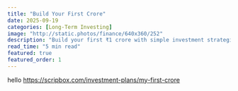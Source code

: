 ```yaml
---
title: "Build Your First Crore"
date: 2025-09-19
categories: [Long-Term Investing]
image: "http://static.photos/finance/640x360/252"
description: "Build your first ₹1 crore with simple investment strategies, smart money habits, and financial discipline."
read_time: "5 min read"
featured: true
featured_order: 1
---
```

hello
https://scripbox.com/investment-plans/my-first-crore